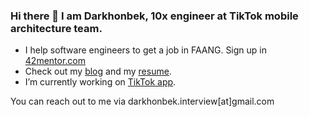 ### Hi there 👋 I am Darkhonbek, 10x engineer at TikTok mobile architecture team.

- I help software engineers to get a job in FAANG. Sign up in [42mentor.com](http://42mentor.com)
- Check out my [blog](https://t.me/tenxengineer) and my [resume](https://gist.github.com/darhonbek/208df5a3113fa73e1f03647b407be1e7).
- I’m currently working on [TikTok app](https://apps.apple.com/us/app/tiktok/id835599320).

You can reach out to me via darkhonbek.interview[at]gmail.com
